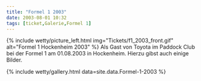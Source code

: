 ```yaml
---
title: "Formel 1 2003"
date: 2003-08-01 10:32
tags: [ticket,Galerie,Formel 1]
---
```


{% include wetty/picture_left.html img="Tickets/f1_2003_front.gif" alt="Formel 1 Hockenheim 2003" %}
Als Gast von Toyota im Paddock Club bei der Formel 1 am 01.08.2003 in Hockenheim. Hierzu gibst auch einige Bilder.

<!--more-->

{% include wetty/gallery.html data=site.data.Formel-1-2003 %}